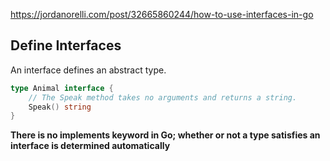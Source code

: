 
https://jordanorelli.com/post/32665860244/how-to-use-interfaces-in-go

## Define Interfaces

An interface defines an abstract type.

```go
type Animal interface {
    // The Speak method takes no arguments and returns a string. 
    Speak() string
}
```

**There is no implements keyword in Go; whether or not a type satisfies an interface is determined automatically**

## 

